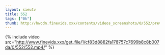 ```yaml
--- 
layout: sieutv
title: 552
tags: ["0k"]
thumb: http://hwcdn.finevids.xxx/contents/videos_screenshots/0/552/preview.mp4.jpg
---
```

{% include video src="http://www.finevids.xxx/get_file/1/cf83d8882fa178757c7699b8c8b007da/0/552/552.mp4/" %} 

